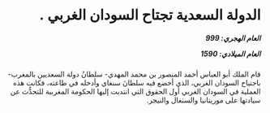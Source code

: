 <h1 dir="rtl">الدولة السعدية تجتاح السودان الغربي .</h1>

<h5 dir="rtl">العام الهجري:  999

العام الميلادي: 1590

</h5>

<p dir="rtl">قام الملك أبو العباس أحمد المنصور بن محمد المهدي- سلطانُ دولة السعديين بالمغرب- باجتياح السودان الغربي، الذي أخضع فيه سلطانَ سنغاي وأدخله في طاعته، فكانت هذه العملية في السودان الغربي أول الحقوق التي انتدبت إليها الحكومة المغربية للتحدُّث عن سيادتها على موريتانيا والسنغال والنيجر.</p></br>
